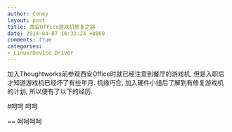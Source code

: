 ```yaml
---
author: Coney
layout: post
title: 西安Office游戏机修复之路
date: 2014-04-07 16:33:24 +0800
comments: true
categories: 
- Linux/Device Driver
---
```


加入Thoughtworks前参观西安Office时就已经注意到餐厅的游戏机, 但是入职后才知道游戏机已经坏了有些年月. 机缘巧合, 加入硬件小组后了解到有修复游戏机的计划, 所以便有了以下的经历.

#呵呵
呵呵

==
呵呵呵呵
